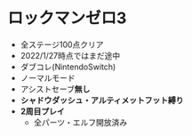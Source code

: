 # ロックマンゼロ3

- 全ステージ100点クリア
- 2022/1/27時点ではまだ途中
- ダブコレ(NintendoSwitch)
- ノーマルモード
- アシストセーブ**無し**
- **シャドウダッシュ・アルティメットフット縛り**
- **2周目プレイ**
    - 全パーツ・エルフ開放済み
